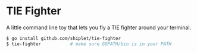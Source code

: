 # TIE Fighter
A little command line toy that lets you fly a TIE fighter around your terminal.

```bash
$ go install github.com/shiplet/tie-fighter
$ tie-fighter           # make sure GOPATH/bin is in your PATH
```